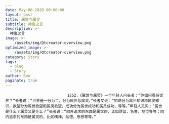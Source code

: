 ```yaml
---
date: May-06-2020 00:00:00
layout: post
title: 属世与属灵
subtitle: 神寓之言
description: >-
  神寓之言
image: >-
    /assets/img/Qtcreator-overview.png
optimized_image: >-
    /assets/img/Qtcreator-overview.png
category: Story
tags:
  - blog
  - Story
author: Ron
paginate: true
---
```


							　　1252，《属世与属灵》一个年轻人问长者：“你如何看待世界？”长者说：“世界是一分为二，分为属世与属灵。”长者又说：“知识分为属世知识和属灵知识，欲望分为属世欲望和属灵欲望，成功分为属世成功和属灵成功，等等。”年轻人又问：“属世是什么？属灵又是什么？”长者说：“向外追求的东西是属世的，比如财富，名誉，地位等等；向内追求的东西是属灵的，比如精神，品德，思想等等。”
							
							
						